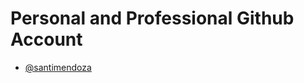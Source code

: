 # Personal and Professional Github Account

- [@santimendoza](https://github.com/santimendoza/santimendoza)
